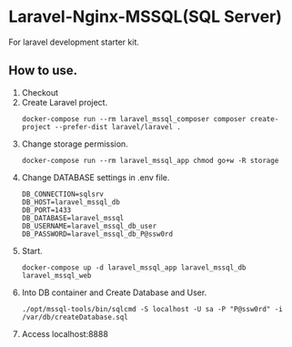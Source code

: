 # Laravel-Nginx-MSSQL(SQL Server)
For laravel development starter kit.

## How to use.
1. Checkout
2. Create Laravel project.
   ```
   docker-compose run --rm laravel_mssql_composer composer create-project --prefer-dist laravel/laravel .
   ```
3. Change storage permission.
   ```
   docker-compose run --rm laravel_mssql_app chmod go+w -R storage
   ```
4. Change DATABASE settings in .env file.
   ```
   DB_CONNECTION=sqlsrv
   DB_HOST=laravel_mssql_db
   DB_PORT=1433
   DB_DATABASE=laravel_mssql
   DB_USERNAME=laravel_mssql_db_user
   DB_PASSWORD=laravel_mssql_db_P@ssw0rd
   ```
5. Start.
   ```command:powershell
   docker-compose up -d laravel_mssql_app laravel_mssql_db laravel_mssql_web
   ```
6. Into DB container and Create Database and User.
   ```
   ./opt/mssql-tools/bin/sqlcmd -S localhost -U sa -P "P@ssw0rd" -i /var/db/createDatabase.sql
   ```
7. Access localhost:8888